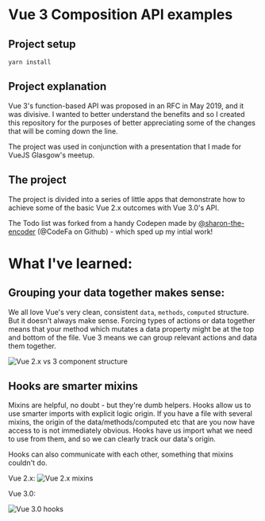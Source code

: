 # Vue 3 Composition API examples

## Project setup
```
yarn install
```

## Project explanation

Vue 3's function-based API was proposed in an RFC in May 2019, and it was divisive. I wanted to better understand the benefits and so I created this repository for the purposes of better appreciating some of the changes that will be coming down the line.

The project was used in conjunction with a presentation that I made for VueJS Glasgow's meetup.

## The project

The project is divided into a series of little apps that demonstrate how to achieve some of the basic Vue 2.x outcomes with Vue 3.0's API.

The Todo list was forked from a handy Codepen made by [@sharon-the-encoder](https://codepen.io/sharon-the-encoder) (@CodeFa on Github) - which sped up my intial work!

# What I've learned:

## Grouping your data together makes sense:

We all love Vue's very clean, consistent `data`, `methods`, `computed` structure. But it doesn't always make sense. Forcing types of actions or data together means that your method which mutates a data property might be at the top and bottom of the file. Vue 3 means we can group relevant actions and data them together.

![Vue 2.x vs 3 component structure](https://i.imgur.com/kH6WKDM.png)

## Hooks are smarter mixins

Mixins are helpful, no doubt - but they're dumb helpers. Hooks allow us to use smarter imports with explicit logic origin. If you have a file with several mixins, the origin of the data/methods/computed etc that are you now have access to is not immediately obvious. Hooks have us import what we need to use from them, and so we can clearly track our data's origin.

Hooks can also communicate with each other, something that mixins couldn't do.

Vue 2.x:
![Vue 2.x mixins](https://i.imgur.com/h8udhrG.png)

Vue 3.0:

![Vue 3.0 hooks](https://i.imgur.com/znFzKtV.png)
